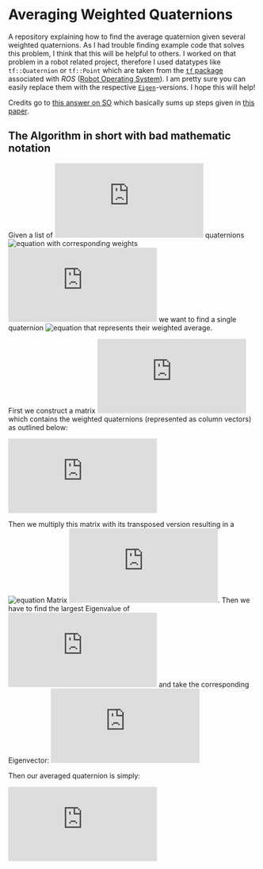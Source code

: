 # Averaging Weighted Quaternions
A repository explaining how to find the average quaternion given several weighted quaternions. As I had trouble finding example code that solves this problem, I think that this will be helpful to others. I worked on that problem in a robot related project, therefore I used datatypes like `tf::Quaternion` or `tf::Point` which are taken from the [`tf` package](http://wiki.ros.org/tf "Transform package of ROS") associated with _ROS_ ([Robot Operating System](http://www.ros.org/ "ROSlaunch the Website")). I am pretty sure you can easily replace them with the respective [`Eigen`](http://eigen.tuxfamily.org/index.php?title=Main_Page "Eigen and Friends")-versions. I hope this will help!

Credits go to [this answer on SO](https://stackoverflow.com/a/27410865/4397853 "See Jonathans answer...") which basically sums up steps given in [this paper](http://www.acsu.buffalo.edu/~johnc/ave_quat07.pdf "Averaging Quaternions").

## The Algorithm in short with bad mathematic notation
Given a list of ![equation](https://latex.codecogs.com/gif.latex?n) quaternions ![equation](https://www.codecogs.com/eqnedit.php?latex=\mathcal{W}(A,f)&space;=&space;(T,\bar{f})) with corresponding weights ![equation](https://latex.codecogs.com/gif.latex?w_i) we want to find a single quaternion ![equation](https://latex.codecogs.com/gif.latex?q_{\text{avg}}) that represents their weighted average.

First we construct a matrix ![equation](https://latex.codecogs.com/gif.latex?Q) which contains the weighted quaternions (represented as column vectors) as outlined below:

![equation](https://latex.codecogs.com/gif.latex?Q%20%26%3D%20%5Bq_i%20w_i%20%5C%2C%20%7C%20%5C%2C%20%5Cforall%20i%5D%20%3D%20%5Bq_1w_i%2C%20q_2w_2%2C%20%5Cldots%2C%20q_nw_n%5D%20%3D%20%5Cbegin%7Bbmatrix%7D%20a_1w_1%20%26%20a_2w_2%20%26%20%5Cldots%20%26%20a_nw_n%5C%5C%20b_1w_1%20%26%20b_2w_2%20%26%20%5Cldots%20%26%20b_nw_n%5C%5C%20c_1w_1%20%26%20c_2w_2%20%26%20%5Cldots%20%26%20c_nw_n%5C%5C%20d_1w_1%20%26%20d_2w_2%20%26%20%5Cldots%20%26%20d_nw_n%20%5Cend%7Bbmatrix%7D)

Then we multiply this matrix with its transposed version resulting in a ![equation](https://latex.codecogs.com/gif.latex?(4&space;\times&space;n)&space;\cdot&space;(n&space;\times&space;4)&space;=&space;(4&space;\times&space;4)) Matrix ![equation](https://latex.codecogs.com/gif.latex?Q_2%3DQ%20Q%5ET). Then we have to find the largest Eigenvalue of ![equation](https://latex.codecogs.com/gif.latex?Q_2) and take the corresponding Eigenvector:
![equation](https://latex.codecogs.com/gif.latex?%5Ctext%7Bmax%5C_eigenvector%7D%3D%5C%7B%5Ctext%7Beigenvector%7D%5C%2C%7C%5C%2Cmax%28%5Ctext%7Beigenvalue%7D%29%3B%5Cforall%5C%2C%5Ctext%7B%28eigenvalue%2C%20eigenvector%20%29%20of%20%7DQ_2%5C%7D)

Then our averaged quaternion is simply:

![equation](https://latex.codecogs.com/gif.latex?q_%7B%5Ctext%7Bavg%7D%7D%20%3D%20%5Cfrac%7B%5Ctext%7Bmax%5C_eigenvector%7D%7D%7B%7C%7C%5Ctext%7Bmax%5C_eigenvector%7D%7C%7C%7D)
